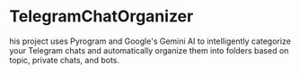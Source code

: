 # TelegramChatOrganizer
his project uses Pyrogram and Google's Gemini AI to intelligently categorize your Telegram chats and automatically organize them into folders based on topic, private chats, and bots.
